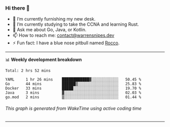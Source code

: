 ### Hi there 👋

- 🔭 I’m currently furnishing my new desk.
- 🌱 I’m currently studying to take the CCNA and learning Rust.
- 💬 Ask me about Go, Java, or Kotlin.
- 📫 How to reach me: contact@warrensnipes.dev
- ⚡ Fun fact: I have a blue nose pitbull named [Rocco](https://i.imgur.com/iLsSCKu.jpg).

-------

📊 **Weekly development breakdown**
<!--START_SECTION:waka-->
```text
Total: 2 hrs 52 mins

YAML     1 hr 26 mins    ████████████▓░░░░░░░░░░░░   50.45 % 
Go       44 mins         ██████▒░░░░░░░░░░░░░░░░░░   25.83 % 
Docker   33 mins         █████░░░░░░░░░░░░░░░░░░░░   19.70 % 
Java     3 mins          ▓░░░░░░░░░░░░░░░░░░░░░░░░   02.03 % 
go.mod   2 mins          ▒░░░░░░░░░░░░░░░░░░░░░░░░   01.44 % 
```
<!--END_SECTION:waka-->
###### *This graph is generated from WakeTime using active coding time*
-------
